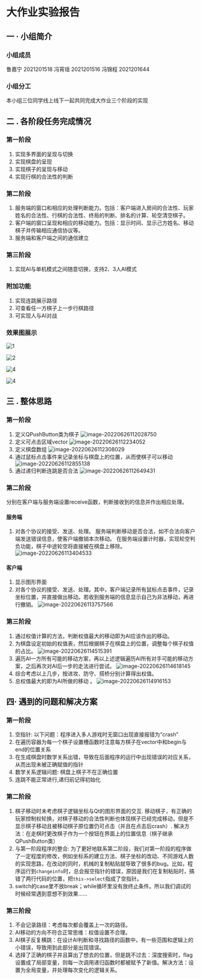 # 大作业实验报告

## 一 · 小组简介

### 小组成员

鲁嘉宁 2021201518
冯宵瑶 2021201516
冯锦程 2021201644

### 小组分工

本小组三位同学线上线下一起共同完成大作业三个阶段的实现

## 二 . 各阶段任务完成情况

### 第一阶段

1. 实现多界面的呈现与切换
2. 实现棋盘的呈现
3. 实现棋子的呈现与移动
4. 实现行棋的合法性的判断

### 第二阶段

1. 服务端的窗口和相应的处理判断能力。包括：客户端进入房间的合法性、玩家姓名的合法性、行棋的合法性、终局的判断、排名的计算、轮空清空棋子。
2. 客户端的窗口呈现和相应的移动能力。包括：显示时间、显示己方姓名、移动棋子并传输相应通信协议等。
3. 服务端和客户端之间的通信建立

### 第三阶段

1. 实现AI与单机模式之间随意切换，支持2、3人AI模式

### 附加功能

1. 实现连跳展示路径
2. 可查看任一方棋子上一步行棋路径
3. 可实现人与AI对战

### 效果图展示

![1](./photo/1.png)

![2](./photo/2.png)

![4](./photo/4.png)

![4](./photo/4.png)

## 三 . 整体思路

### 第一阶段

1. 定义QPushButton类为棋子
![image-20220626112028750](./photo/image-20220626112028750.png)
2. 定义可点击区域vector
![image-20220626112234052](./photo/image-20220626112234052.png)
3. 定义棋盘数组
![image-20220626112308029](./photo/image-20220626112308029.png)
4. 通过鼠标点击事件来记录坐标与棋盘上的位置，从而使棋子可以移动
![image-20220626112855138](./photo/image-20220626112855138.png)
5. 通过递归判断连跳是否合法
![image-20220626112649431](./photo/image-20220626112649431.png)

### 第二阶段

分别在客户端与服务端设置receive函数，判断接收到的信息并作出相应处理。

#### 服务端

1. 对各个协议的接受、发送、处理。
服务端判断移动是否合法，如不合法向客户端发送错误信息，使客户端撤销本次移动。
在服务端设置计时器，实现轮空判负功能，棋子中途轮空将直接被在棋盘上移除。
![image-20220626113404533](./photo/image-20220626113404533.png)
   
#### 客户端

1. 显示图形界面
2. 对各个协议的接受、发送、处理。其中，客户端记录所有鼠标点击事件，记录坐标位置，并直接做出移动。若收到服务端的信息显示自己为非法移动，再进行撤销。
![image-20220626113757566](./photo/image-20220626113757566.png)

### 第三阶段

1. 通过权值计算的方法，判断权值最大的移动即为AI应该作出的移动。
2. 为棋盘设定初始的权值表，然后根据棋子在棋盘上的位置，调整每个棋子权值的占比。
![image-20220626114515391](./photo/image-20220626114515391.png)
3. 遍历AI一方所有可能的移动方案，再以上述逻辑遍历AI所有对手可能的移动方案，之后再次对AI后一步的走法进行尝试。
![image-20220626114618145](./photo/image-20220626114618145.png)
4. 综合考虑以上几步，按进攻、防守、搭桥分别计算得出权值。
5. 总权值最大的即为AI所做的移动  。
![image-20220626114916153](./photo/image-20220626114916153.png)

## 四· 遇到的问题和解决方案

### 第一阶段

1. 空指针: 以下问题：程序进入多人游戏时无窗口出现直接报错为“crash”
2. 在遍历容器为每一个棋子设置槽函数时注意每方棋子在vector中和begin与end的位置关系
3. 在生成棋盘时数学关系出错，导致在后面程序的运行中出现错误的对应关系，从而出现未被正确赋值的指针
4. 数学关系逻辑问题: 棋盘上棋子不在正确位置
5. 连跳不能正常进行,递归前记得初始化

### 第二阶段

1. 棋子移动时未考虑棋子逻辑坐标与Qt的图形界面的交互. 移动棋子，有正确的玩家控制权轮换，对棋子移动的合法性判断也体现棋子已经完成移动，但是不显示棋子移动且被移动棋子原位置仍可点击（并且在点击后crash）.  解决方法：在走棋时更改棋子作为一个按钮在界面上的位置信息（棋子继承QPushButton类）
2. 与第一阶段程序的整合: 为了更好地联系第二阶段，我们对第一阶段的程序做了一定程度的修改，例如坐标系的建立方法、棋子坐标的改动、不同游戏人数的实现思路，在改动的同时，机械的复制粘贴就导致了很多的bug。比如，程序运行到`changeinfo`时，总会报空指针的错误，原因是我们在复制粘贴时，搞错了两行代码的位置，把`this->select`指成了空指针。
3. switch的case里不放break；while循环里没有放终止条件。所以我们调试的时候经常遇到意想不到效果……

### 第三阶段

1.  不会记录路径：考虑每次都会覆盖上一次的路径。
2. AI移动的方向不符合正常思维：权值设置不合理。
3. AI棋子反复横跳：在设计AI判断和寻找路径的函数中，有一些范围和逻辑上的小错误，导致用到此部分是出现错误。
4. 选择了正确的棋子并且算出了想去的位置，但是跳不过去：深度搜索时，flag设置成了局部变量，则每一次调用递归函数时都被赋予了新值。解决方法：设置为全局变量，并处理每次变化的逻辑关系。
